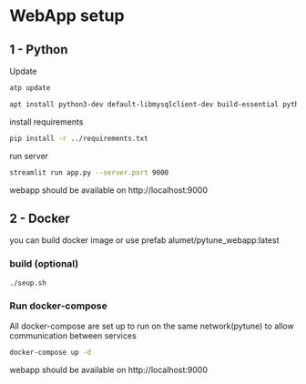 # WebApp setup

## 1 - Python

Update
```bash
atp update

apt install python3-dev default-libmysqlclient-dev build-essential python3-pip
```

install requirements
```bash
pip install -r ../requirements.txt
```

run server
```bash
streamlit run app.py --server.port 9000
```

webapp should be available on http://localhost:9000


## 2 - Docker
you can build docker image or use prefab alumet/pytune_webapp:latest

### build (optional)
```bash
./seup.sh
```

### Run docker-compose
All docker-compose are set up to run on the same 
network(pytune) to allow communication between services 
```bash
docker-compose up -d
```

webapp should be available on http://localhost:9000